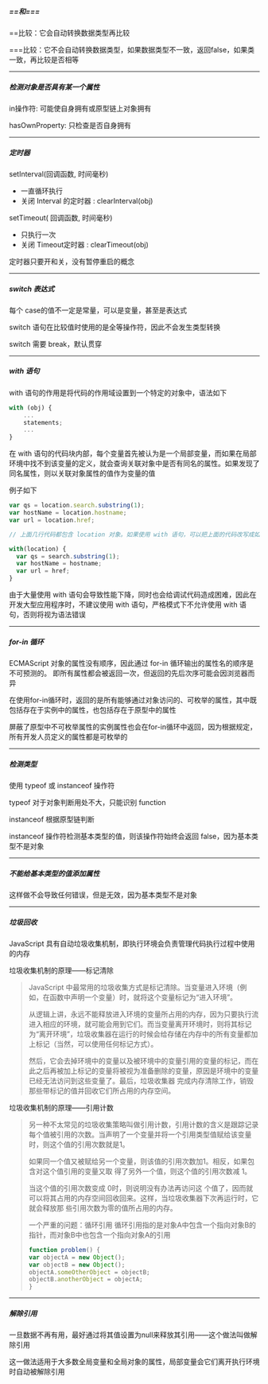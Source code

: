 #####  ==和===

==比较：它会自动转换数据类型再比较

===比较：它不会自动转换数据类型，如果数据类型不一致，返回false，如果类一致，再比较是否相等

------------------------

##### 检测对象是否具有某一个属性

in操作符: 可能使自身拥有或原型链上对象拥有

hasOwnProperty: 只检查是否自身拥有

--------------------------------

##### 定时器

setInterval(回调函数, 时间毫秒)
* 一直循环执行
* 关闭 Interval 的定时器 : clearInterval(obj)

setTimeout( 回调函数, 时间毫秒)
* 只执行一次
* 关闭 Timeout定时器 : clearTimeout(obj)

定时器只要开和关，没有暂停重启的概念

-----------------------------------

##### switch 表达式

每个 case的值不一定是常量，可以是变量，甚至是表达式

switch 语句在比较值时使用的是全等操作符，因此不会发生类型转换

switch 需要 break，默认贯穿

-----------------------------------

##### with 语句

with 语句的作用是将代码的作用域设置到一个特定的对象中，语法如下
```js
with (obj) {
    ...
    statements;
    ...
} 
```

在 with 语句的代码块内部，每个变量首先被认为是一个局部变量，而如果在局部环境中找不到该变量的定义，就会查询关联对象中是否有同名的属性。如果发现了同名属性，则以关联对象属性的值作为变量的值

例子如下

```js
var qs = location.search.substring(1); 
var hostName = location.hostname; 
var url = location.href; 

// 上面几行代码都包含 location 对象。如果使用 with 语句，可以把上面的代码改写成如下所示

with(location) {     
  var qs = search.substring(1);     
  var hostName = hostname;     
  var url = href; 
} 
```

由于大量使用 with 语句会导致性能下降，同时也会给调试代码造成困难，因此在开发大型应用程序时，不建议使用 with 语句，严格模式下不允许使用 with 语句，否则将视为语法错误

----------------------------------------------

##### for-in 循环

ECMAScript 对象的属性没有顺序，因此通过 for-in 循环输出的属性名的顺序是不可预测的。 即所有属性都会被返回一次，但返回的先后次序可能会因浏览器而异

在使用for-in循环时，返回的是所有能够通过对象访问的、可枚举的属性，其中既包括存在于实例中的属性，也包括存在于原型中的属性

屏蔽了原型中不可枚举属性的实例属性也会在for-in循环中返回，因为根据规定，所有开发人员定义的属性都是可枚举的

------------------------------------------------------

##### 检测类型

使用 typeof 或 instanceof 操作符

typeof 对于对象判断用处不大，只能识别 function

instanceof 根据原型链判断

instanceof 操作符检测基本类型的值，则该操作符始终会返回 false，因为基本类型不是对象

--------------------------------------------

##### 不能给基本类型的值添加属性

这样做不会导致任何错误，但是无效，因为基本类型不是对象

------------------------------------------------------

##### 垃圾回收

JavaScript 具有自动垃圾收集机制，即执行环境会负责管理代码执行过程中使用的内存

垃圾收集机制的原理——标记清除

> JavaScript 中最常用的垃圾收集方式是标记清除。当变量进入环境（例如，在函数中声明一个变量）时，就将这个变量标记为“进入环境”。
>
> 从逻辑上讲，永远不能释放进入环境的变量所占用的内存，因为只要执行流进入相应的环境，就可能会用到它们。而当变量离开环境时，则将其标记为“离开环境”，垃圾收集器在运行的时候会给存储在内存中的所有变量都加上标记（当然，可以使用任何标记方式）。
>
> 然后，它会去掉环境中的变量以及被环境中的变量引用的变量的标记，而在此之后再被加上标记的变量将被视为准备删除的变量，原因是环境中的变量已经无法访问到这些变量了。最后，垃圾收集器 完成内存清除工作，销毁那些带标记的值并回收它们所占用的内存空间。 

垃圾收集机制的原理——引用计数

> 另一种不太常见的垃圾收集策略叫做引用计数，引用计数的含义是跟踪记录每个值被引用的次数。当声明了一个变量并将一个引用类型值赋给该变量时，则这个值的引用次数就是1。 
>
> 如果同一个值又被赋给另一个变量，则该值的引用次数加1。相反，如果包含对这个值引用的变量又取 得了另外一个值，则这个值的引用次数减 1。
>
> 当这个值的引用次数变成 0时，则说明没有办法再访问这 个值了，因而就可以将其占用的内存空间回收回来。这样，当垃圾收集器下次再运行时，它就会释放那 些引用次数为零的值所占用的内存。
>
> 一个严重的问题：循环引用
> 循环引用指的是对象A中包含一个指向对象B的指针，而对象B中也包含一个指向对象A的引用
> ```js
> function problem() {     
> var objectA = new Object();     
> var objectB = new Object(); 
> objectA.someOtherObject = objectB;     
> objectB.anotherObject = objectA; 
> } 
> ```

-----------------------------------------------------------

##### 解除引用

一旦数据不再有用，最好通过将其值设置为null来释放其引用——这个做法叫做解除引用

这一做法适用于大多数全局变量和全局对象的属性，局部变量会它们离开执行环境时自动被解除引用